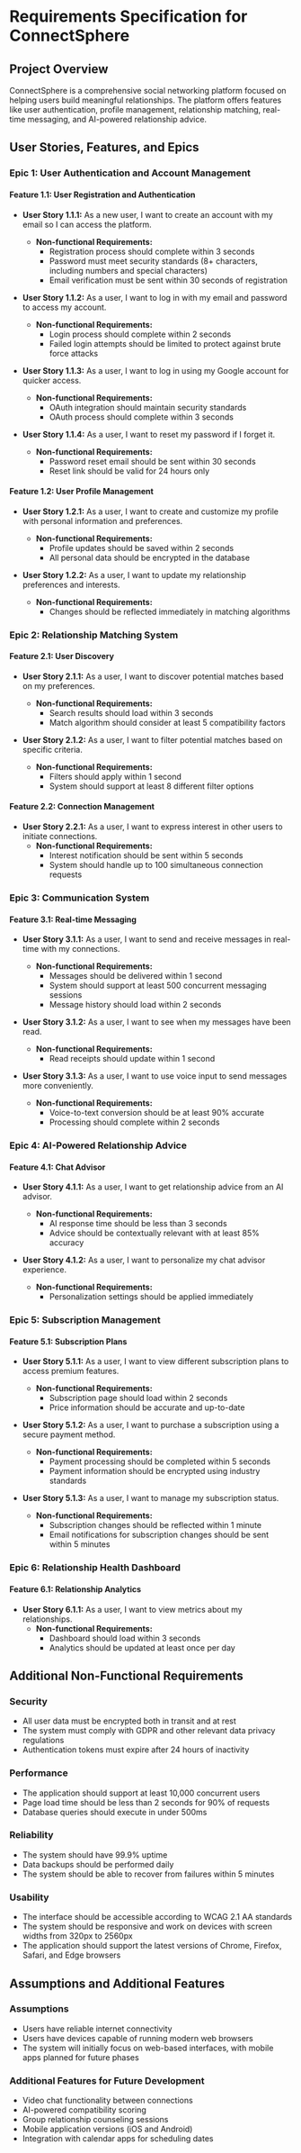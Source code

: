 # Requirements Specification for ConnectSphere

## Project Overview

ConnectSphere is a comprehensive social networking platform focused on helping users build meaningful relationships. The platform offers features like user authentication, profile management, relationship matching, real-time messaging, and AI-powered relationship advice.

## User Stories, Features, and Epics

### Epic 1: User Authentication and Account Management

#### Feature 1.1: User Registration and Authentication
- **User Story 1.1.1:** As a new user, I want to create an account with my email so I can access the platform.
  - **Non-functional Requirements:** 
    - Registration process should complete within 3 seconds
    - Password must meet security standards (8+ characters, including numbers and special characters)
    - Email verification must be sent within 30 seconds of registration

- **User Story 1.1.2:** As a user, I want to log in with my email and password to access my account.
  - **Non-functional Requirements:**
    - Login process should complete within 2 seconds
    - Failed login attempts should be limited to protect against brute force attacks

- **User Story 1.1.3:** As a user, I want to log in using my Google account for quicker access.
  - **Non-functional Requirements:**
    - OAuth integration should maintain security standards
    - OAuth process should complete within 3 seconds

- **User Story 1.1.4:** As a user, I want to reset my password if I forget it.
  - **Non-functional Requirements:**
    - Password reset email should be sent within 30 seconds
    - Reset link should be valid for 24 hours only

#### Feature 1.2: User Profile Management
- **User Story 1.2.1:** As a user, I want to create and customize my profile with personal information and preferences.
  - **Non-functional Requirements:**
    - Profile updates should be saved within 2 seconds
    - All personal data should be encrypted in the database

- **User Story 1.2.2:** As a user, I want to update my relationship preferences and interests.
  - **Non-functional Requirements:**
    - Changes should be reflected immediately in matching algorithms

### Epic 2: Relationship Matching System

#### Feature 2.1: User Discovery
- **User Story 2.1.1:** As a user, I want to discover potential matches based on my preferences.
  - **Non-functional Requirements:**
    - Search results should load within 3 seconds
    - Match algorithm should consider at least 5 compatibility factors

- **User Story 2.1.2:** As a user, I want to filter potential matches based on specific criteria.
  - **Non-functional Requirements:**
    - Filters should apply within 1 second
    - System should support at least 8 different filter options

#### Feature 2.2: Connection Management
- **User Story 2.2.1:** As a user, I want to express interest in other users to initiate connections.
  - **Non-functional Requirements:**
    - Interest notification should be sent within 5 seconds
    - System should handle up to 100 simultaneous connection requests

### Epic 3: Communication System

#### Feature 3.1: Real-time Messaging
- **User Story 3.1.1:** As a user, I want to send and receive messages in real-time with my connections.
  - **Non-functional Requirements:**
    - Messages should be delivered within 1 second
    - System should support at least 500 concurrent messaging sessions
    - Message history should load within 2 seconds

- **User Story 3.1.2:** As a user, I want to see when my messages have been read.
  - **Non-functional Requirements:**
    - Read receipts should update within 1 second

- **User Story 3.1.3:** As a user, I want to use voice input to send messages more conveniently.
  - **Non-functional Requirements:**
    - Voice-to-text conversion should be at least 90% accurate
    - Processing should complete within 2 seconds

### Epic 4: AI-Powered Relationship Advice

#### Feature 4.1: Chat Advisor
- **User Story 4.1.1:** As a user, I want to get relationship advice from an AI advisor.
  - **Non-functional Requirements:**
    - AI response time should be less than 3 seconds
    - Advice should be contextually relevant with at least 85% accuracy

- **User Story 4.1.2:** As a user, I want to personalize my chat advisor experience.
  - **Non-functional Requirements:**
    - Personalization settings should be applied immediately

### Epic 5: Subscription Management

#### Feature 5.1: Subscription Plans
- **User Story 5.1.1:** As a user, I want to view different subscription plans to access premium features.
  - **Non-functional Requirements:**
    - Subscription page should load within 2 seconds
    - Price information should be accurate and up-to-date

- **User Story 5.1.2:** As a user, I want to purchase a subscription using a secure payment method.
  - **Non-functional Requirements:**
    - Payment processing should be completed within 5 seconds
    - Payment information should be encrypted using industry standards

- **User Story 5.1.3:** As a user, I want to manage my subscription status.
  - **Non-functional Requirements:**
    - Subscription changes should be reflected within 1 minute
    - Email notifications for subscription changes should be sent within 5 minutes

### Epic 6: Relationship Health Dashboard

#### Feature 6.1: Relationship Analytics
- **User Story 6.1.1:** As a user, I want to view metrics about my relationships.
  - **Non-functional Requirements:**
    - Dashboard should load within 3 seconds
    - Analytics should be updated at least once per day

## Additional Non-Functional Requirements

### Security
- All user data must be encrypted both in transit and at rest
- The system must comply with GDPR and other relevant data privacy regulations
- Authentication tokens must expire after 24 hours of inactivity

### Performance
- The application should support at least 10,000 concurrent users
- Page load time should be less than 2 seconds for 90% of requests
- Database queries should execute in under 500ms

### Reliability
- The system should have 99.9% uptime
- Data backups should be performed daily
- The system should be able to recover from failures within 5 minutes

### Usability
- The interface should be accessible according to WCAG 2.1 AA standards
- The system should be responsive and work on devices with screen widths from 320px to 2560px
- The application should support the latest versions of Chrome, Firefox, Safari, and Edge browsers

## Assumptions and Additional Features

### Assumptions
- Users have reliable internet connectivity
- Users have devices capable of running modern web browsers
- The system will initially focus on web-based interfaces, with mobile apps planned for future phases

### Additional Features for Future Development
- Video chat functionality between connections
- AI-powered compatibility scoring
- Group relationship counseling sessions
- Mobile application versions (iOS and Android)
- Integration with calendar apps for scheduling dates
